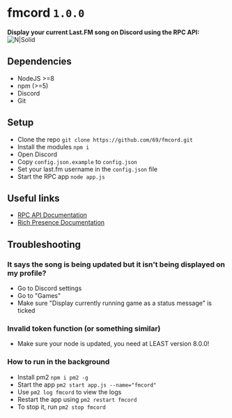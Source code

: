 # fmcord `1.0.0`
**Display your current Last.FM song on Discord using the RPC API:**
![N|Solid](https://i.imgur.com/MXj59IH.png)

## Dependencies
  - NodeJS >=8
  - npm (>=5)
  - Discord
  - Git

## Setup

  - Clone the repo `git clone https://github.com/69/fmcord.git`
  - Install the modules `npm i`
  - Open Discord
  - Copy `config.json.example` to `config.json`
  - Set your last.fm username in the `config.json` file
  - Start the RPC app `node app.js`


## Useful links

* [RPC API Documentation](https://discordapp.com/developers/docs/topics/rpc)
* [Rich Presence Documentation](https://discordapp.com/developers/docs/rich-presence/how-to)

## Troubleshooting
### It says the song is being updated but it isn't being displayed on my profile?
  - Go to Discord settings
  - Go to "Games"
  - Make sure "Display currently running game as a status message" is ticked

### Invalid token function (or something similar)
  - Make sure your node is updated, you need at LEAST version 8.0.0!
  
### How to run in the background
  - Install pm2 `npm i pm2 -g`
  - Start the app `pm2 start app.js --name="fmcord"`
  - Use `pm2 log fmcord` to view the logs
  - Restart the app using `pm2 restart fmcord`
  - To stop it, run `pm2 stop fmcord`
